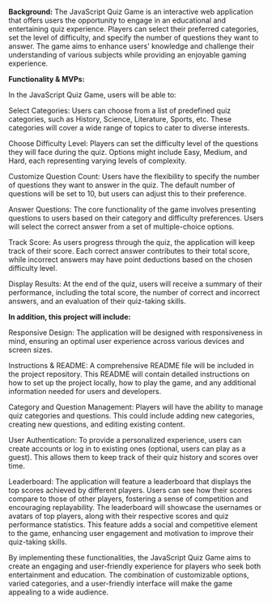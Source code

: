 **Background:**
The JavaScript Quiz Game is an interactive web application that offers users the opportunity to engage in an educational and entertaining quiz experience. Players can select their preferred categories, set the level of difficulty, and specify the number of questions they want to answer. The game aims to enhance users' knowledge and challenge their understanding of various subjects while providing an enjoyable gaming experience.




**Functionality & MVPs:**

In the JavaScript Quiz Game, users will be able to:

Select Categories: Users can choose from a list of predefined quiz categories, such as History, Science, Literature, Sports, etc. These categories will cover a wide range of topics to cater to diverse interests.

Choose Difficulty Level: Players can set the difficulty level of the questions they will face during the quiz. Options might include Easy, Medium, and Hard, each representing varying levels of complexity.

Customize Question Count: Users have the flexibility to specify the number of questions they want to answer in the quiz. The default number of questions will be set to 10, but users can adjust this to their preference.

Answer Questions: The core functionality of the game involves presenting questions to users based on their category and difficulty preferences. Users will select the correct answer from a set of multiple-choice options.

Track Score: As users progress through the quiz, the application will keep track of their score. Each correct answer contributes to their total score, while incorrect answers may have point deductions based on the chosen difficulty level.

Display Results: At the end of the quiz, users will receive a summary of their performance, including the total score, the number of correct and incorrect answers, and an evaluation of their quiz-taking skills.



**In addition, this project will include:**

Responsive Design: The application will be designed with responsiveness in mind, ensuring an optimal user experience across various devices and screen sizes.

Instructions & README: A comprehensive README file will be included in the project repository. This README will contain detailed instructions on how to set up the project locally, how to play the game, and any additional information needed for users and developers.

Category and Question Management: Players will have the ability to manage quiz categories and questions. This could include adding new categories, creating new questions, and editing existing content.

User Authentication: To provide a personalized experience, users can create accounts or log in to existing ones (optional, users can play as a guest). This allows them to keep track of their quiz history and scores over time. 

Leaderboard: The application will feature a leaderboard that displays the top scores achieved by different players. Users can see how their scores compare to those of other players, fostering a sense of competition and encouraging replayability. The leaderboard will showcase the usernames or avatars of top players, along with their respective scores and quiz performance statistics. This feature adds a social and competitive element to the game, enhancing user engagement and motivation to improve their quiz-taking skills.

By implementing these functionalities, the JavaScript Quiz Game aims to create an engaging and user-friendly experience for players who seek both entertainment and education. The combination of customizable options, varied categories, and a user-friendly interface will make the game appealing to a wide audience.